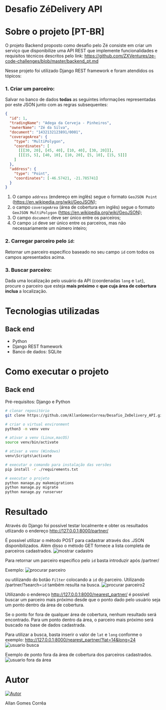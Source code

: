 # Desafio ZéDelivery API

# Sobre o projeto [PT-BR]

O projeto Backend proposto como desafio pelo Zé consiste em criar  um serviço que disponibilize uma API REST
que implemente funcionalidades e requisitos técnicos descritos pelo link: https://github.com/ZXVentures/ze-code-challenges/blob/master/backend_pt.md

Nesse projeto foi utilizado Django REST framework e foram atendidos os tópicos:
### 1. Criar um parceiro:
Salvar no banco de dados **todas** as seguintes informações representadas por este JSON junto com as regras subsequentes:
```json
{
  "id": 1, 
  "tradingName": "Adega da Cerveja - Pinheiros",
  "ownerName": "Zé da Silva",
  "document": "1432132123891/0001",
  "coverageArea": { 
    "type": "MultiPolygon", 
    "coordinates": [
      [[[30, 20], [45, 40], [10, 40], [30, 20]]], 
      [[[15, 5], [40, 10], [10, 20], [5, 10], [15, 5]]]
    ]
  },
  "address": { 
    "type": "Point",
    "coordinates": [-46.57421, -21.785741]
  }
}
```

1. O campo `address` (endereço em inglês) segue o formato `GeoJSON Point` (https://en.wikipedia.org/wiki/GeoJSON);
2. o campo `coverageArea` (área de cobertura em inglês) segue o formato `GeoJSON MultiPolygon` (https://en.wikipedia.org/wiki/GeoJSON);
3. O campo `document` deve ser único entre os parceiros;
4. O campo `id` deve ser único entre os parceiros, mas não necessariamente um número inteiro;


### 2. Carregar parceiro pelo `id`:
Retornar um parceiro específico baseado no seu campo `id` com todos os campos apresentados acima.

### 3. Buscar parceiro:
Dada uma localização pelo usuário da API (coordenadas `long` e `lat`), procure o parceiro que esteja **mais próximo** e **que cuja área de cobertura inclua** a localização.


# Tecnologias utilizadas
## Back end
- Python
- Django REST framework
- Banco de dados: SQLite

# Como executar o projeto

## Back end
Pré-requisitos: Django e Python

```bash
# clonar repositório
git clone https://github.com/AllanGomesCorrea/Desafio_ZeDelivery_API.git

# criar o virtual environment
python3 -m venv venv

# ativar a venv (Linux,macOS)
source venv/bin/activate

# ativar a venv (Windows)
venv\Scripts\activate

# executar o comando para instalação das versões
pip install -r ./requirements.txt

# executar o projeto
python manage.py makemigrations
python manage.py migrate
python manage.py runserver
```

# Resultado

Através do Django foi possível testar localmente e obter os resultados utlizando o endereço http://127.0.0.1:8000/partner/

É possível utilizar o método POST para cadastrar através dos .JSON disponibilizados. Além disso o método GET fornece a lista completa de parceiros cadastrados.
![mostrar cadastro](media/partner_get.png)

Para retornar um parceiro específico pelo `id` basta introduzir após /partner/

Exemplo:
![procurar parceiro](media/partner_search.png)

ou utilizando do botão `Filter` colocando a `id` do parceiro. Utilizando /partner/?search=`id` também resulta na busca.
![procurar parceiro2](media/partner_search2.png)

Utilizando o endereço http://127.0.0.1:8000/nearest_partner/ é possível buscar um parceiro mais próximo desde que o ponto dado pelo usuário seja um ponto dentro da área de cobertura.

Se o ponto for fora de qualquer área de cobertura, nenhum resultado será encontrado. Para um ponto dentro da área, o parceiro mais próximo será buscado na base de dados cadastrada.

Para utilizar a busca, basta inserir o valor de `lat` e `long` conforme o exemplo: http://127.0.0.1:8000/nearest_partner/?lat=14&long=24
![usuario busca](media/lat_long.png)

Exemplo de ponto fora da área de cobertura dos parceiros cadastrados.
![usuario fora da área](media/lat_long2.png)

# Autor

[![Autor](https://img.shields.io/badge/LinkedIn-0077B5?style=for-the-badge&logo=linkedin&logoColor=white)](https://www.linkedin.com/in/allan-correa-582086186/)

Allan Gomes Corrêa






